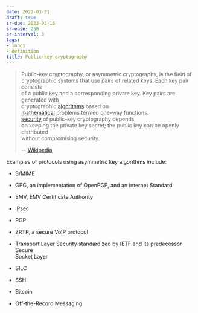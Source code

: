 ```yaml
---
date: 2023-03-21
draft: true
sr-due: 2023-03-16
sr-ease: 250
sr-interval: 3
tags:
- inbox
- definition
title: Public-key cryptography
---
```

   
> Public-key cryptography, or asymmetric cryptography, is the field of   
> cryptographic systems that use pairs of related keys. Each key pair consists   
> of a public key and a corresponding private key. Key pairs are generated with   
> cryptographic [algorithms](./algorithm.md) based on   
> [mathematical](./mathematics.md) problems termed one-way functions.   
> [security](./computer%20security.md) of public-key cryptography depends   
> on keeping the private key secret; the public key can be openly distributed   
> without compromising security.   
>   
> -- [Wikipedia](https://en.wikipedia.org/wiki/Public-key_cryptography)   
   
Examples of protocols using asymmetric key algorithms include:   
   
   
- S/MIME   
- GPG, an implementation of OpenPGP, and an Internet Standard   
- EMV, EMV Certificate Authority   
- IPsec   
- PGP   
- ZRTP, a secure VoIP protocol   
- Transport Layer Security standardized by IETF and its predecessor Secure   
  Socket Layer   
   
- SILC   
- SSH   
- Bitcoin   
- Off-the-Record Messaging